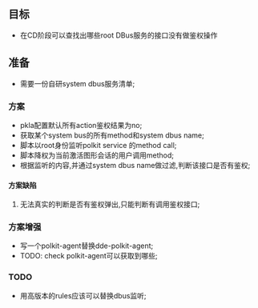 ## 目标

* 在CD阶段可以查找出哪些root DBus服务的接口没有做鉴权操作

## 准备

* 需要一份自研system dbus服务清单;

### 方案

* pkla配置默认所有action鉴权结果为no;
* 获取某个system bus的所有method和system dbus name;
* 脚本以root身份监听polkit service 的method call;
* 脚本降权为当前激活图形会话的用户调用method;
* 根据监听的内容,并通过system dbus name做过滤,判断该接口是否有鉴权;

#### 方案缺陷

1. 无法真实的判断是否有鉴权弹出,只能判断有调用鉴权接口;

### 方案增强

* 写一个polkit-agent替换dde-polkit-agent;
* TODO: check polkit-agent可以获取到哪些;

### TODO

* 用高版本的rules应该可以替换dbus监听;

